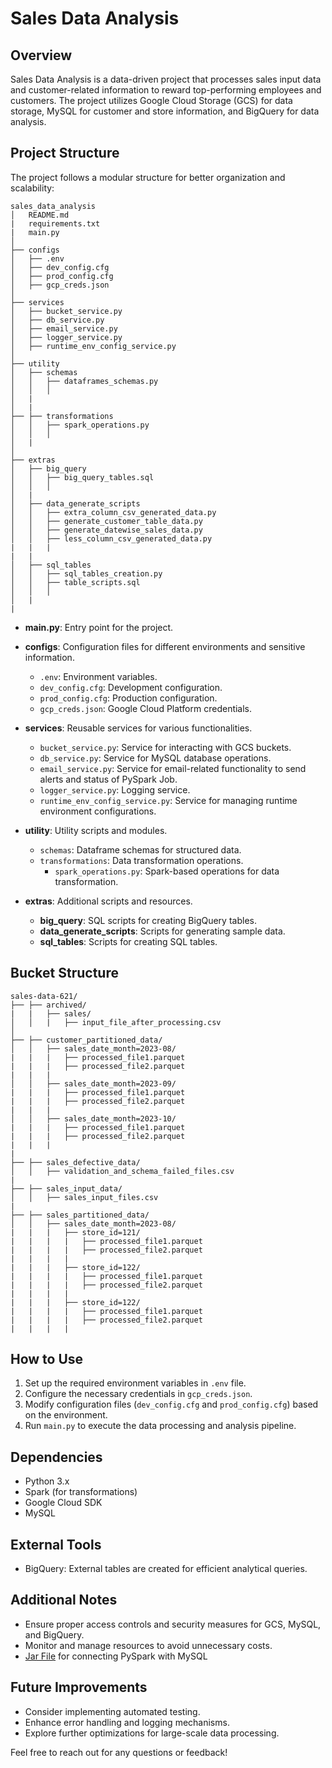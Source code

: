 # Sales Data Analysis

## Overview
Sales Data Analysis is a data-driven project that processes sales input data and customer-related information to reward top-performing employees and customers. The project utilizes Google Cloud Storage (GCS) for data storage, MySQL for customer and store information, and BigQuery for data analysis.

## Project Structure
The project follows a modular structure for better organization and scalability:

```
sales_data_analysis
│   README.md
|   requirements.txt
|   main.py
│
├── configs
│   ├── .env
│   ├── dev_config.cfg
│   ├── prod_config.cfg
│   ├── gcp_creds.json
│ 
├── services
│   ├── bucket_service.py
│   ├── db_service.py
│   ├── email_service.py
│   ├── logger_service.py
│   ├── runtime_env_config_service.py
│
├── utility
│   ├── schemas
│   │   ├── dataframes_schemas.py
│   │   │
│   |
│   |
├── ├── transformations
│   │   ├── spark_operations.py
│   │   │   
│   |
│
├── extras
│   ├── big_query
│   │   ├── big_query_tables.sql
│   │   │   
│   |
│   ├── data_generate_scripts
│   │   ├── extra_column_csv_generated_data.py
│   │   ├── generate_customer_table_data.py
│   │   ├── generate_datewise_sales_data.py
│   │   ├── less_column_csv_generated_data.py
|   |   |
|   |
│   ├── sql_tables
│   │   ├── sql_tables_creation.py
│   │   ├── table_scripts.sql
│   │   │   
│   |
|
```
- **main.py**: Entry point for the project.
  
- **configs**: Configuration files for different environments and sensitive information.
  - `.env`: Environment variables.
  - `dev_config.cfg`: Development configuration.
  - `prod_config.cfg`: Production configuration.
  - `gcp_creds.json`: Google Cloud Platform credentials.

- **services**: Reusable services for various functionalities.
  - `bucket_service.py`: Service for interacting with GCS buckets.
  - `db_service.py`: Service for MySQL database operations.
  - `email_service.py`: Service for email-related functionality to send alerts and status of PySpark Job.
  - `logger_service.py`: Logging service.
  - `runtime_env_config_service.py`: Service for managing runtime environment configurations.

- **utility**: Utility scripts and modules.
  - `schemas`: Dataframe schemas for structured data.
  - `transformations`: Data transformation operations.
    - `spark_operations.py`: Spark-based operations for data transformation.

- **extras**: Additional scripts and resources.
  - **big_query**: SQL scripts for creating BigQuery tables.
  - **data_generate_scripts**: Scripts for generating sample data.
  - **sql_tables**: Scripts for creating SQL tables.

## Bucket Structure
```
sales-data-621/
├── ├── archived/
|   |   ├── sales/
│   │   |   ├── input_file_after_processing.csv
│   
├── ├── customer_partitioned_data/
│   │   ├── sales_date_month=2023-08/
|   |   |   ├── processed_file1.parquet
|   |   |   ├── processed_file2.parquet
|   |   |   
│   │   ├── sales_date_month=2023-09/
|   |   |   ├── processed_file1.parquet
|   |   |   ├── processed_file2.parquet
|   |   |   
│   │   ├── sales_date_month=2023-10/
|   |   |   ├── processed_file1.parquet
|   |   |   ├── processed_file2.parquet
|   |   |   
|
├── ├── sales_defective_data/
│   │   ├── validation_and_schema_failed_files.csv
|
├── ├── sales_input_data/
│   │   ├── sales_input_files.csv
|
├── ├── sales_partitioned_data/
│   │   ├── sales_date_month=2023-08/
|   |   |   ├── store_id=121/
|   |   |   |   ├── processed_file1.parquet
|   |   |   |   ├── processed_file2.parquet
|   |   |   |
|   |   |   ├── store_id=122/
|   |   |   |   ├── processed_file1.parquet
|   |   |   |   ├── processed_file2.parquet
|   |   |   |
|   |   |   ├── store_id=122/
|   |   |   |   ├── processed_file1.parquet
|   |   |   |   ├── processed_file2.parquet
|   |   |   |
```

## How to Use
1. Set up the required environment variables in `.env` file.
2. Configure the necessary credentials in `gcp_creds.json`.
3. Modify configuration files (`dev_config.cfg` and `prod_config.cfg`) based on the environment.
4. Run `main.py` to execute the data processing and analysis pipeline.

## Dependencies
- Python 3.x
- Spark (for transformations)
- Google Cloud SDK
- MySQL

## External Tools
- BigQuery: External tables are created for efficient analytical queries.

## Additional Notes
- Ensure proper access controls and security measures for GCS, MySQL, and BigQuery.
- Monitor and manage resources to avoid unnecessary costs.
- [Jar File](https://mvnrepository.com/artifact/com.mysql/mysql-connector-j) for connecting PySpark with MySQL

## Future Improvements
- Consider implementing automated testing.
- Enhance error handling and logging mechanisms.
- Explore further optimizations for large-scale data processing.

Feel free to reach out for any questions or feedback!
